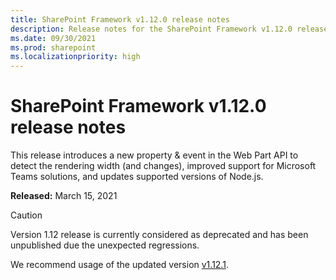 ```yaml
---
title: SharePoint Framework v1.12.0 release notes
description: Release notes for the SharePoint Framework v1.12.0 release
ms.date: 09/30/2021
ms.prod: sharepoint
ms.localizationpriority: high
---
```

# SharePoint Framework v1.12.0 release notes

This release introduces a new property & event in the Web Part API to detect the rendering width (and changes), improved support for Microsoft Teams solutions, and updates supported versions of Node.js.

**Released:** March 15, 2021

> [!CAUTION]
> Version 1.12 release is currently considered as deprecated and has been unpublished due the unexpected regressions.
>
> We recommend usage of the updated version [v1.12.1](release-1.12.0.md).
